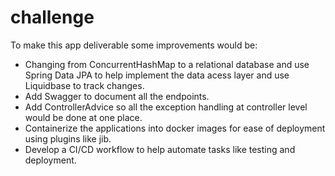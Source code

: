 # challenge

To make this app deliverable some improvements would be:

+ Changing from ConcurrentHashMap to a relational database and use Spring Data JPA to help implement the data acess layer and use Liquidbase to track changes.
+ Add Swagger to document all the endpoints.
+ Add ControllerAdvice so all the exception handling at controller level would be done at one place.
+ Containerize the applications into docker images for ease of deployment using plugins like jib.
+ Develop a CI/CD workflow to help automate tasks like testing and deployment.


